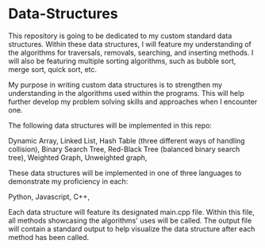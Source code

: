 # Data-Structures

This repository is going to be dedicated to my custom standard data structures. Within these data structures, I will feature my understanding of the algorithms for traversals, removals, searching, and inserting methods. I will also be featuring multiple sorting algorithms, such as bubble sort, merge sort, quick sort, etc. 

My purpose in writing custom data structures is to strengthen my understanding in the algorithms used within the programs. This will help further develop my problem solving skills and approaches when I encounter one. 

The following data structures will be implemented in this repo:

Dynamic Array,
Linked List,
Hash Table (three different ways of handling collision),
Binary Search Tree,
Red-Black Tree (balanced binary search tree),
Weighted Graph,
Unweighted graph,

These data structures will be implemented in one of three languages to demonstrate my proficiency in each:

Python,
Javascript,
C++,

Each data structure will feature its designated main.cpp file. Within this file, all methods showcasing the algorithms' uses will be called. The output file will contain a standard output to help visualize the data structure after each method has been called. 
